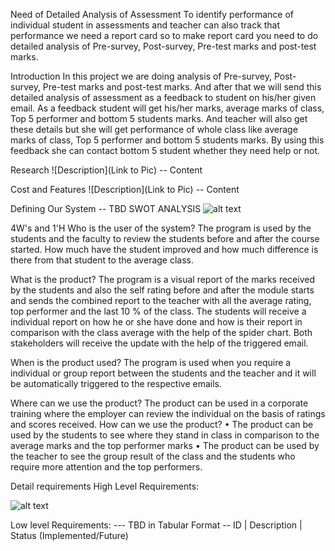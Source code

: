 Need of Detailed Analysis of Assessment 
To identify performance of individual student in assessments and teacher can also track that performance we need a report card so to make report  card you need to do detailed analysis of Pre-survey, Post-survey, Pre-test marks and post-test marks.
 
Introduction 
In this project we are doing analysis of Pre-survey, Post-survey, Pre-test marks and post-test marks.
And after that we will send this detailed analysis of assessment as a feedback to student on his/her given email. As a feedback student will get his/her marks, average marks of class, Top 5 performer and bottom 5 students marks. And teacher will also get these details but she will get performance of whole class like average marks of class, Top 5 performer and bottom 5 students marks. By using this feedback she can contact bottom 5 student whether they need help or not.


Research
![Description](Link to Pic) -- Content

Cost and Features
![Description](Link to Pic) -- Content

Defining Our System
-- TBD
SWOT ANALYSIS
![alt text](https://github.com/99003655/AppliedSDLC_C4/blob/main/SWOT%20Analysis.png)

4W's and 1'H
Who is the user of the system?
The program is used by the students and the faculty to review the students before and after the course started. How much have the student improved and how much difference is there from that student to the average class.

What is the product?
The program is a visual report of the marks received by the students and also the self rating before and after the module starts and sends the combined report to the teacher with all the average rating, top performer and the last 10 % of the class. The students will receive a individual report on how he or she have done and how is their report in comparison with the class average with the help of the spider chart. Both stakeholders will receive the update with the help of the triggered email.

When is the product used?
The program is used when you require a individual or group report between the students and the teacher and it will be automatically triggered to the respective emails.

Where can we use the product?
The product can be used in a corporate training where the employer can review the individual on the basis of ratings and scores received. 
How can we use the product?
•	The product can be used by the students to see where they stand in class in comparison to the average marks and the top performer marks
•	The product can be used by the teacher to see the group result of the class and the students who require more attention and the top performers.

Detail requirements
High Level Requirements:


![alt text](https://github.com/99003655/AppliedSDLC_C4/blob/main/HighLevelReqt.JPG)

Low level Requirements:
--- TBD in Tabular Format -- ID | Description | Status (Implemented/Future)
